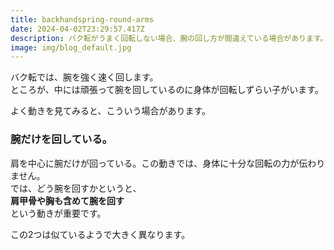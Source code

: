 ```yaml
---
title: backhandspring-round-arms
date: 2024-04-02T23:29:57.417Z
description: バク転がうまく回転しない場合、腕の回し方が間違えている場合があります。
image: img/blog_default.jpg
---
```

バク転では、腕を強く速く回します。\
ところが、中には頑張って腕を回しているのに身体が回転しずらい子がいます。

よく動きを見てみると、こういう場合があります。

### 腕だけを回している。

肩を中心に腕だけが回っている。この動きでは、身体に十分な回転の力が伝わりません。\
では、どう腕を回すかというと、\
**肩甲骨や胸も含めて腕を回す**\
という動きが重要です。

この2つは似ているようで大きく異なります。